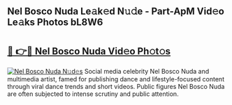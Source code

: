 ## Nel Bosco Nuda Le𝚊k𝚎d N𝚞𝚍e - Part-ApM Vid𝚎o Le𝚊ks Photos bL8W6

# <h2><a href="http://fbbhvz.evod.top/?m=Nel+Bosco+Nuda">🔗 👉🔴 Nel Bosco Nuda Vid𝚎o Ph𝚘t𝚘s</a></h2>

[![Nel Bosco Nuda N𝚞d𝚎s](https://i.imgur.com/8V9OHl7.gif)](http://fbbhvz.evod.top/?m=Nel+Bosco+Nuda)
Social media celebrity Nel Bosco Nuda and multimedia artist, famed for publishing dance and lifestyle-focused content through viral dance trends and short videos. Public figures Nel Bosco Nuda are often subjected to intense scrutiny and public attention. 
